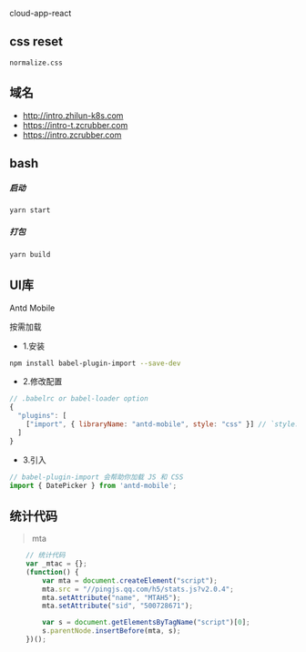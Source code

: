 cloud-app-react
## css reset

`normalize.css`

## 域名

- http://intro.zhilun-k8s.com
- https://intro-t.zcrubber.com
- https://intro.zcrubber.com

## bash

##### 启动
```bash
yarn start
```

##### 打包

```bash
yarn build
```

## UI库

Antd Mobile

按需加载

- 1.安装

```bash babel-plugin-import
npm install babel-plugin-import --save-dev
```

- 2.修改配置

```javascript
// .babelrc or babel-loader option
{
  "plugins": [
    ["import", { libraryName: "antd-mobile", style: "css" }] // `style: true` 会加载 less 文件
  ]
}

```

- 3.引入

```javascript
// babel-plugin-import 会帮助你加载 JS 和 CSS
import { DatePicker } from 'antd-mobile';
```

## 统计代码

> mta

```javascript
    // 统计代码
    var _mtac = {};
    (function() {
        var mta = document.createElement("script");
        mta.src = "//pingjs.qq.com/h5/stats.js?v2.0.4";
        mta.setAttribute("name", "MTAH5");
        mta.setAttribute("sid", "500728671");

        var s = document.getElementsByTagName("script")[0];
        s.parentNode.insertBefore(mta, s);
    })();
```
